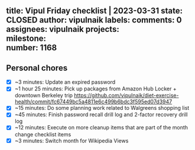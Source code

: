 title:	Vipul Friday checklist | 2023-03-31
state:	CLOSED
author:	vipulnaik
labels:	
comments:	0
assignees:	vipulnaik
projects:	
milestone:	
number:	1168
--
## Personal chores

- [x] ~3 minutes: Update an expired password
- [x] ~1 hour 25 minutes: Pick up packages from Amazon Hub Locker + downtown Berkeley trip https://github.com/vipulnaik/diet-exercise-health/commit/fc67449bc5a4811e6c499b6bdc3f595ed07d3947
- [x] ~15 minutes: Do some planning work related to Walgreens shopping list
- [x] ~45 minutes: Finish password recall drill log and 2-factor recovery drill log
- [x] ~12 minutes: Execute on more cleanup items that are part of the month change checklist items
- [x] ~3 minutes: Switch month for Wikipedia Views 
